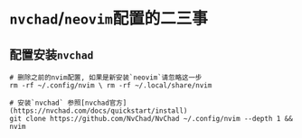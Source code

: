 # `nvchad`/`neovim`配置的二三事

## 配置安装`nvchad`

``` shell
# 删除之前的nvim配置, 如果是新安装`neovim`请忽略这一步
rm -rf ~/.config/nvim \ rm -rf ~/.local/share/nvim

# 安装`nvchad` 参照[nvchad官方](https://nvchad.com/docs/quickstart/install)
git clone https://github.com/NvChad/NvChad ~/.config/nvim --depth 1 && nvim
```
